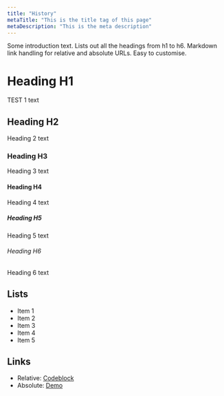 ```yaml
---
title: "History"
metaTitle: "This is the title tag of this page"
metaDescription: "This is the meta description"
---
```


Some introduction text. Lists out all the headings from h1 to h6. Markdown link handling for relative and absolute URLs. Easy to customise.

# Heading H1
TEST 1 text

## Heading H2
Heading 2 text

### Heading H3
Heading 3 text

#### Heading H4
Heading 4 text

##### Heading H5
Heading 5 text

###### Heading H6
Heading 6 text

## Lists
- Item 1
- Item 2
- Item 3
- Item 4
- Item 5

## Links

* Relative: [Codeblock](/codeblock)
* Absolute: [Demo](https://learn.hasura.io/graphql/react)